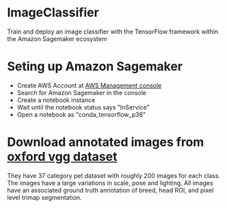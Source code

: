 # ImageClassifier
Train and deploy an image classifier with the TensorFlow framework within the Amazon Sagemaker ecosystem


# Seting up Amazon Sagemaker
- Create AWS Account at [AWS Management console](https://aws.amazon.com/console/)
- Search for Amazon Sagemaker in the console
- Create a notebook instance
- Wait until the notebook status says "InService"
- Open a notebook as "conda_tensorflow_p36"

# Download annotated images from [oxford vgg dataset](http://www.robots.ox.ac.uk/~vgg/data/pets/)
They have 37 category pet dataset with roughly 200 images for each class. 
The images have a large variations in scale, pose and lighting.
All images have an associated ground truth annotation of breed, head ROI, and pixel level trimap segmentation.
